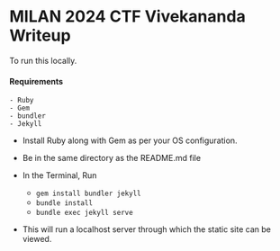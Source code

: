 # MILAN 2024 CTF Vivekananda Writeup

To run this locally.

#### Requirements
    
    - Ruby
    - Gem
    - bundler
    - Jekyll

- Install Ruby along with Gem as per your OS configuration.

- Be in the same directory as the README.md file

- In the Terminal, Run
    
    - `gem install bundler jekyll`
    - `bundle install`
    - `bundle exec jekyll serve`

- This will run a localhost server through which the static site can be viewed.
